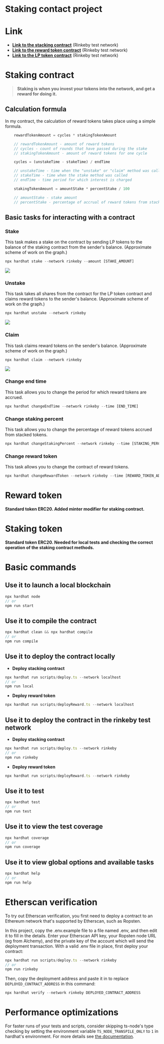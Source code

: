 # Staking contact project

# Link

- __[Link to the stacking contract](https://rinkeby.etherscan.io/address/0xd009C713A1Ab8dB6C46dC8FbdaD167Ab499754B9)__ (Rinkeby test network)
- __[Link to the reward token contract](https://rinkeby.etherscan.io/address/0xf3FBdE8D6bd8d0bffC78186d1daAebbCf25F46f8)__ (Rinkeby test network)
- __[Link to the LP token contract](https://rinkeby.etherscan.io/address/0xdc1d1a85f8de7ce48139cd3cbc61dabe2e85c4c3)__ (Rinkeby test network)

# Staking contract

 > __Staking is when you invest your tokens into the network, and get a reward for doing it.__

## Calculation formula

In my contract, the calculation of reward tokens takes place using a simple formula.

```JavaScript
    rewardTokenAmount = cycles * stakingTokenAmount

    // rewardTokenAmount - amount of reward tokens
    // cycles - count of rounds that have passed during the stake
    // stakingTokenAmount - amount of reward tokens for one cycle

    cycles = (unstakeTime - stakeTime) / endTime

    // unstakeTime - time when the "unstake" or "claim" method was called
    // stakeTime - time when the stake method was called
    // endTime - time period for which interest is charged 

    stakingTokenAmount = amountStake * percentStake / 100

    // amountStake - stake amount
    // percentStake - percentage of accrual of reward tokens from stacked tokens
```

## Basic tasks for interacting with a contract

### Stake

This task makes a stake on the contract by sending LP tokens to the balance of the staking contract from the sender's balance. (Approximate scheme of work on the graph.)

```JavaScript
npx hardhat stake --network rinkeby --amount [STAKE_AMOUNT]
```

[![](https://mermaid.ink/img/pako:eNpFj7sOgzAMRX8l8gw_kKESj3bqUIlupINFDEQ0CQpmqIB_b2ip6ulK5_haXqDxmkBCF3Dsxb1UTsTJ6opxMK4TjXccsOGHSNOTyOvrTbAfyP3BdyPf-WqJe69XUdSRuamlcAneHkrxqcggAUvBotHx7LIjBdyTJQUyRo1hUKDcFr151Mh01oZ9ANnic6IEcGZfvVwDksNMP6k0GF-wh7W9AYMIR0I)](https://mermaid.live/edit#pako:eNpFj7sOgzAMRX8l8gw_kKESj3bqUIlupINFDEQ0CQpmqIB_b2ip6ulK5_haXqDxmkBCF3Dsxb1UTsTJ6opxMK4TjXccsOGHSNOTyOvrTbAfyP3BdyPf-WqJe69XUdSRuamlcAneHkrxqcggAUvBotHx7LIjBdyTJQUyRo1hUKDcFr151Mh01oZ9ANnic6IEcGZfvVwDksNMP6k0GF-wh7W9AYMIR0I)

### Unstake

This task takes all shares from the contract for the LP token contract and claims reward tokens to the sender's balance. (Approximate scheme of work on the graph.)

```JavaScript
npx hardhat unstake --network rinkeby
```

[![](https://mermaid.ink/img/pako:eNptkLFuwjAQQH_Fuhn4gAyVgIQuHRB0szuc4iOxEp-RfVFVEf4dAwntUE-W3rtnnS9QB0tQQBPx3KrP0rDKZ62Pgp3jRtWBJWItX2q5fFMbfaBvjFZJ6Ih_4TSVnSxV-mP_v7C5R0ZP0gY7qq32jme0faD4rKMPA8uoSu1Ts0rEluLkVY83Xo2dzn1OpxffPTn2vUrTCnPt_W8NFuApenQ2L3-5zxqQljwZKPLVYuwMGL5mbzhbFKqskxChOGGfaAE4SDj-cA2FxIFmqXSYP9JP1vUGRvl0hA)](https://mermaid.live/edit#pako:eNptkLFuwjAQQH_Fuhn4gAyVgIQuHRB0szuc4iOxEp-RfVFVEf4dAwntUE-W3rtnnS9QB0tQQBPx3KrP0rDKZ62Pgp3jRtWBJWItX2q5fFMbfaBvjFZJ6Ih_4TSVnSxV-mP_v7C5R0ZP0gY7qq32jme0faD4rKMPA8uoSu1Ts0rEluLkVY83Xo2dzn1OpxffPTn2vUrTCnPt_W8NFuApenQ2L3-5zxqQljwZKPLVYuwMGL5mbzhbFKqskxChOGGfaAE4SDj-cA2FxIFmqXSYP9JP1vUGRvl0hA)


### Claim

This task claims reward tokens on the sender's balance. (Approximate scheme of work on the graph.)

```JavaScript
npx hardhat claim --network rinkeby
```

[![](https://mermaid.ink/img/pako:eNpFj0sKwkAMQK8yZF09QBeCtV7AuptxETqxHepkJE0Rsb274w-zCrz3IHlAmzxBCZ3gtTfH2rHJs7WN4hC4M21iFWz1ZFarjansgW4o3mgaiP_wU1UvZ46kffKz2dkY-Id2bySfGGOaWGdT2zh265HYk5yggEgSMfh8zeNVOdCeIjko8-pRBgeOl-xNV49Kex80CZRnvIxUAE6amju3UKpM9JPqgPmz-LWWJwwEUKw)](https://mermaid.live/edit#pako:eNpFj0sKwkAMQK8yZF09QBeCtV7AuptxETqxHepkJE0Rsb274w-zCrz3IHlAmzxBCZ3gtTfH2rHJs7WN4hC4M21iFWz1ZFarjansgW4o3mgaiP_wU1UvZ46kffKz2dkY-Id2bySfGGOaWGdT2zh265HYk5yggEgSMfh8zeNVOdCeIjko8-pRBgeOl-xNV49Kex80CZRnvIxUAE6amju3UKpM9JPqgPmz-LWWJwwEUKw)

### Change end time

This task allows you to change the period for which reward tokens are accrued.

```JavaScript
npx hardhat changeEndTime --network rinkeby --time [END_TIME]
```

### Change staking percent

This task allows you to change the percentage of reward tokens accrued from stacked tokens.

```JavaScript
npx hardhat changeStakingPercent --network rinkeby --time [STAKING_PERCENT]
```

### Change reward token

This task allows you to change the contract of reward tokens.

```JavaScript
npx hardhat changeRewardToken --network rinkeby --time [REWARD_TOKEN_ADDRESS]
```

# Reward token

__Standard token ERС20. Added minter modifier for staking contract.__

# Staking token

__Standard token ERС20. Needed for local tests and checking the correct operation of the staking contract methods.__

# Basic commands

## Use it to launch a local blockchain

```TypeScript
npx hardhat node
// or
npm run start
```

## Use it to compile the contract

```TypeScript
npx hardhat clean && npx hardhat compile
// or
npm run compile
```

## Use it to deploy the contract locally

- __Deploy stacking contract__

```TypeScript
npx hardhat run scripts/deploy.ts --network localhost
// or
npm run local
```

- __Deploy reward token__

```TypeScript
npx hardhat run scripts/deployReward.ts --network localhost
```

## Use it to deploy the contract in the rinkeby test network

- __Deploy stacking contract__

```TypeScript
npx hardhat run scripts/deploy.ts --network rinkeby
// or
npm run rinkeby
```

- __Deploy reward token__

```TypeScript
npx hardhat run scripts/deployReward.ts --network rinkeby
```

## Use it to test

```TypeScript
npx hardhat test
// or
npm run test
```

## Use it to view the test coverage

```TypeScript
npx hardhat coverage
// or
npm run coverage
```

## Use it to view global options and available tasks

```TypeScript
npx hardhat help
// or
npm run help
```

# Etherscan verification

To try out Etherscan verification, you first need to deploy a contract to an Ethereum network that's supported by Etherscan, such as Ropsten.

In this project, copy the .env.example file to a file named .env, and then edit it to fill in the details. Enter your Etherscan API key, your Ropsten node URL (eg from Alchemy), and the private key of the account which will send the deployment transaction. With a valid .env file in place, first deploy your contract:

```TypeScript
npx hardhat run scripts/deploy.ts --network rinkeby
// or
npm run rinkeby
```

Then, copy the deployment address and paste it in to replace `DEPLOYED_CONTRACT_ADDRESS` in this command:

```TypeScript
npx hardhat verify --network rinkeby DEPLOYED_CONTRACT_ADDRESS
```

# Performance optimizations

For faster runs of your tests and scripts, consider skipping ts-node's type checking by setting the environment variable `TS_NODE_TRANSPILE_ONLY` to `1` in hardhat's environment. For more details see [the documentation](https://hardhat.org/guides/typescript.html#performance-optimizations).
